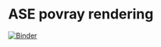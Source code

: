 # ASE povray rendering
[![Binder](https://mybinder.org/badge_logo.svg)](https://mybinder.org/v2/gh/jan-janssen/povray-example/master?filepath=ase.ipynb)
